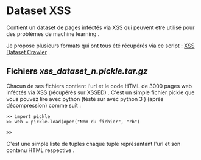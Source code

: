 # Dataset XSS

Contient un dataset de pages inféctés via XSS qui peuvent etre utilisé pour des problémes de machine learning .

Je propose plusieurs formats qui ont tous été récupérés via ce script : [XSS Dataset Crawler](https://github.com/ukarroum/xss-dataset-crawler) .

## Fichiers *xss_dataset_n.pickle.tar.gz*

Chacun de ses fichiers contient l'url et le code HTML de 3000 pages web inféctés via XSS (récupérés sur XSSED) .
C'est un simple fichier pickle que vous pouvez lire avec python (tésté sur avec python 3 ) (aprés décompression) comme suit :

```
>> import pickle
>> web = pickle.load(open("Nom du fichier", "rb")

>> 

```

C'est une simple liste de tuples chaque tuple représantant l'url et son contenu HTML respective .




